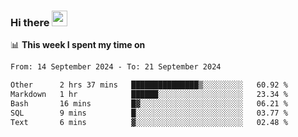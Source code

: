 ### Hi there <a href="https://www.gautamkrishnar.com/"><img src="https://media.giphy.com/media/hvRJCLFzcasrR4ia7z/giphy.gif" width="25px"></a>

📊 **This week I spent my time on**

<!--START_SECTION:waka-->

```txt
From: 14 September 2024 - To: 21 September 2024

Other      2 hrs 37 mins   ███████████████▒░░░░░░░░░   60.92 %
Markdown   1 hr            ██████░░░░░░░░░░░░░░░░░░░   23.34 %
Bash       16 mins         █▓░░░░░░░░░░░░░░░░░░░░░░░   06.21 %
SQL        9 mins          █░░░░░░░░░░░░░░░░░░░░░░░░   03.77 %
Text       6 mins          ▓░░░░░░░░░░░░░░░░░░░░░░░░   02.48 %
```

<!--END_SECTION:waka-->
